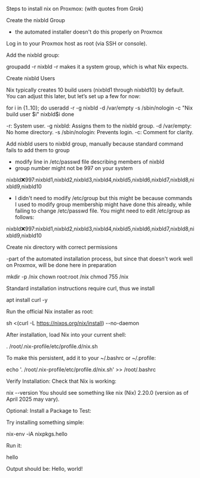 Steps to install nix on Proxmox: (with quotes from Grok)

Create the nixbld Group
- the automated installer doesn't do this properly on Proxmox

Log in to your Proxmox host as root (via SSH or console).

Add the nixbld group:

groupadd -r nixbld
-r makes it a system group, which is what Nix expects.

Create nixbld Users

Nix typically creates 10 build users (nixbld1 through nixbld10) by default. You can adjust this later, but let’s set up a few for now:

for i in {1..10}; do
  useradd -r -g nixbld -d /var/empty -s /sbin/nologin -c "Nix build user $i" nixbld$i
done

-r: System user.
-g nixbld: Assigns them to the nixbld group.
-d /var/empty: No home directory.
-s /sbin/nologin: Prevents login.
-c: Comment for clarity.

Add nixbld users to nixbld group, manually because standard command fails to add them to group
- modify line in /etc/passwd file describing members of nixbld
- group number might not be 997 on your system

nixbld:x:997:nixbld1,nixbld2,nixbld3,nixbld4,nixbld5,nixbld6,nixbld7,nixbld8,nixbld9,nixbld10

- I didn't need to modify /etc/group but this might be because commands I used to modify group membership might have done this already, while failing to change /etc/passwd file. You might need to edit /etc/group as follows:

nixbld:x:997:nixbld1,nixbld2,nixbld3,nixbld4,nixbld5,nixbld6,nixbld7,nixbld8,nixbld9,nixbld10


Create nix directory with correct permissions

-part of the automated installation process, but since that doesn't work well on Proxmox, will be done here in preparation

mkdir -p /nix
chown root:root /nix
chmod 755 /nix

Standard installation instructions require curl, thus we install

apt install curl -y

Run the official Nix installer as root:

sh <(curl -L https://nixos.org/nix/install) --no-daemon

After installation, load Nix into your current shell:

. /root/.nix-profile/etc/profile.d/nix.sh

To make this persistent, add it to your ~/.bashrc or ~/.profile:

echo '. /root/.nix-profile/etc/profile.d/nix.sh' >> /root/.bashrc

Verify Installation:
Check that Nix is working:

nix --version
You should see something like nix (Nix) 2.20.0 (version as of April 2025 may vary).

Optional: Install a Package to Test:

Try installing something simple:

nix-env -iA nixpkgs.hello

Run it:

hello

Output should be: Hello, world!
